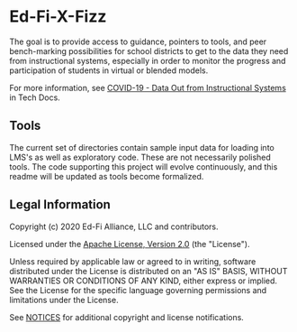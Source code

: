 # Ed-Fi-X-Fizz

The goal is to provide access to guidance, pointers to tools, and peer
bench-marking possibilities for school districts to get to the data they need
from instructional systems, especially in order to monitor the progress and
participation of students in virtual or blended models.

For more information, see [COVID-19 - Data Out from Instructional
Systems](https://techdocs.ed-fi.org/display/ETKB/COVID-19+-+Data+Out+from+Instructional+Systems)
in Tech Docs.

## Tools

The current set of directories contain sample input data for loading into LMS's
as well as exploratory code. These are not necessarily polished tools. The code
supporting this project will evolve continuously, and this readme will be
updated as tools become formalized.

## Legal Information

Copyright (c) 2020 Ed-Fi Alliance, LLC and contributors.

Licensed under the [Apache License, Version 2.0](LICENSE) (the "License").

Unless required by applicable law or agreed to in writing, software distributed
under the License is distributed on an "AS IS" BASIS, WITHOUT WARRANTIES OR
CONDITIONS OF ANY KIND, either express or implied. See the License for the
specific language governing permissions and limitations under the License.

See [NOTICES](NOTICES.md) for additional copyright and license notifications.
